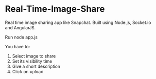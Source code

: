 Real-Time-Image-Share
=====================

Real time image sharing app like Snapchat. Built using Node.js, Socket.io and AngularJS.

Run node app.js

You have to:
1. Select image to share
2. Set its visibility time
3. Give a short description
4. Click on upload
